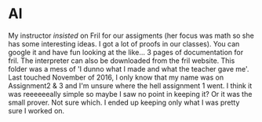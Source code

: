 # AI

My instructor _insisted_ on Fril for our assigments (her focus was math so she has some interesting ideas. I got a lot of proofs in our classes). You can google it and have fun looking at the like... 3 pages of documentation for fril. The interpreter can also be downloaded from the fril website. This folder was a mess of 'I dunno what I made and what the teacher gave me'. Last touched November of 2016, I only know that my name was on Assignment2 & 3 and I'm unsure where the hell assignment 1 went. I think it was reeeeeeally simple so maybe I saw no point in keeping it? Or it was the small prover. Not sure which. I ended up keeping only what I was pretty sure I worked on.
